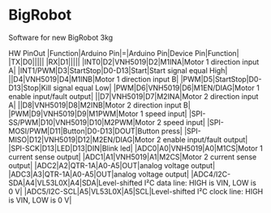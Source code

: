 # BigRobot
Software for new BigRobot 3kg

HW PinOut
|Function|Arduino Pin|=|Arduino Pin|Device Pin|Function|
|TX|D0|||||
|RX|D1|||||
|INT0|D2|VNH5019|D2|M1INA|Motor 1 direction input A|
|INT1/PWM|D3|StartStop|D0-D13|Start|Start signal equal High|
||D4|VNH5019|D4|M1INB|Motor 1 direction input B|
|PWM|D5|StartStop|D0-D13|Stop|Kill signal equal Low|
|PWM|D6|VNH5019|D6|M1EN/DIAG|Motor 1 enable input/fault output|
||D7|VNH5019|D7|M2INA|Motor 2 direction input A|
||D8|VNH5019|D8|M2INB|Motor 2 direction input B|
|PWM|D9|VNH5019|D9|M1PWM|Motor 1 speed input|
|SPI-SS/PWM|D10|VNH5019|D10|M2PWM|Motor 2 speed input|
|SPI-MOSI/PWM|D11|Button|D0-D13|DOUT|Button press|
|SPI-MISO|D12|VNH5019|D12|M2EN/DIAG|Motor 2 enable input/fault output|
|SPI-SCK|D13|LED|D13|DIN|Blink led|
|ADC0|A0|VNH5019|A0|M1CS|Motor 1 current sense output|
|ADC1|A1|VNH5019|A1|M2CS|Motor 2 current sense output|
|ADC2|A2|QTR-1A|A0-A5|OUT|analog voltage output|
|ADC3|A3|QTR-1A|A0-A5|OUT|analog voltage output|
|ADC4/I2C-SDA|A4|VL53L0X|A4|SDA|Level-shifted I²C data line: HIGH is VIN, LOW is 0 V|
|ADC5/I2C-SCL|A5|VL53L0X|A5|SCL|Level-shifted I²C clock line: HIGH is VIN, LOW is 0 V|
